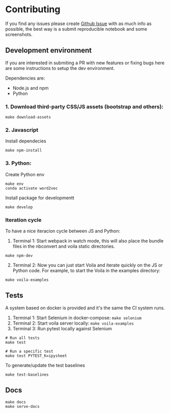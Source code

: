 # Contributing

If you find any issues please create [Github Issue](https://github.com/danielfrg/jupyter-flex/issues)
with as much info as possible, the best way is a submit reproducible notebook and
some screenshots.

## Development environment

If you are interested in submiting a PR with new features or fixing bugs
here are some instructions to setup the dev environment.

Dependencies are:

-   Node.js and npm
-   Python

### 1. Download third-party CSS/JS assets (bootstrap and others):

```
make download-assets
```

### 2. Javascript

Install dependecies

```
make npm-install
```

### 3. Python:

Create Python env

```
make env
conda activate word2vec
```

Install package for developmentt

```
make develop
```

### Iteration cycle

To have a nice iteracion cycle between JS and Python:

1. Terminal 1: Start webpack in watch mode, this will also place the bundle files in the
   nbconvert and voila static directories.

```
make npm-dev
```

2. Terminal 2: Now you can just start Voila and iterate quickly on the JS or Python code. For example, to start the Voila in the examples directory:

```
make voila-examples
```

## Tests

A system based on docker is provided and it's
the same the CI system runs.

1. Terminal 1: Start Selenium in docker-compose: `make selenium`
2. Terminal 2: Start voila server locally: `make voila-examples`
3. Terminal 3: Run pytest locally against Selenium

```
# Run all tests
make test

# Run a specific test
make test PYTEST_K=ipysheet
```

To generate/update the test baselines

```
make test-baselines
```

## Docs

```
make docs
make serve-docs
```
